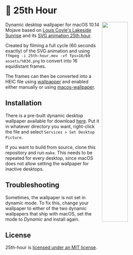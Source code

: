 # 🌄 25th Hour

<img align="right" width="40%" src="preview.gif">

Dynamic desktop wallpaper for macOS 10.14 Mojave based on [Louis Coyle's
Lakeside Sunrise][lakeside-sunrise] and its [SVG animation 25th
hour][25th-hour].

Created by filming a full cycle (60 seconds exactly) of the SVG animation and
using `ffmpeg -i 25th-hour.mov -vf fps=16/60 assets/%03d.png` to convert into
16 equidistant frames.

The frames can then be converted into a HEIC file using
[wallpapper][gh-wallpapper] and enabled either manually or using
[macos-wallpaper][gh-macos-wallpaper].

## Installation

There is a pre-built dynamic desktop wallpaper available for download
[here][latest-release]. Put it in whatever directory you want, right-click the
file and select `Services > Set Desktop Picture`.

If you want to build from source, clone this repository and run `make`. This
needs to be repeated for every desktop, since macOS does not allow setting the
wallpaper for inactive desktops.

## Troubleshooting

Sometimes, the wallpaper is not set in dynamic mode. To fix this, change your
wallpaper to either of the two dynamic wallpapers that ship with macOS, set the
mode to *Dynamic* and install again.

## License

25th-hour is [licensed under an MIT license][license].

[lakeside-sunrise]: https://dribbble.com/shots/1816328-Lakeside-Sunrise
[25th-hour]: http://louie.co.nz/25th_hour/
[gh-wallpapper]: https://github.com/mczachurski/wallpapper
[gh-macos-wallpaper]: https://github.com/sindresorhus/macos-wallpaper
[latest-release]: https://github.com/dominiklohmann/25th-hour/releases/latest
[license]: /LICENSE

